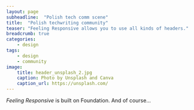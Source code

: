 ```yaml
---
layout: page
subheadline:  "Polish tech comm scene"
title:  "Polish techwriting community"
teaser: "Feeling Responsive allows you to use all kinds of headers."
breadcrumb: true
categories:
    - design
tags:
    - design
    - community
image:
    title: header_unsplash_2.jpg
    caption: Photo by Unsplash and Canva
    caption_url: https://unsplash.com/
---
```

*Feeling Responsive* is built on Foundation. And of course...
